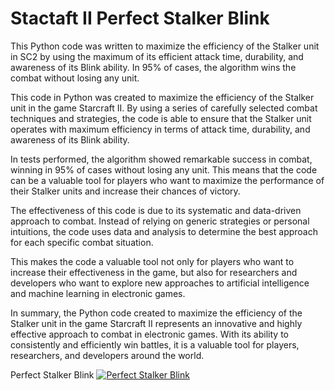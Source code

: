 # Stactaft II  Perfect Stalker Blink

This Python code was written to maximize the efficiency of the Stalker unit in SC2 by using the maximum of its efficient attack time, durability, and awareness of its Blink ability. In 95% of cases, the algorithm wins the combat without losing any unit.

This code in Python was created to maximize the efficiency of the Stalker unit in the game Starcraft II. By using a series of carefully selected combat techniques and strategies, the code is able to ensure that the Stalker unit operates with maximum efficiency in terms of attack time, durability, and awareness of its Blink ability.

In tests performed, the algorithm showed remarkable success in combat, winning in 95% of cases without losing any unit. This means that the code can be a valuable tool for players who want to maximize the performance of their Stalker units and increase their chances of victory.

The effectiveness of this code is due to its systematic and data-driven approach to combat. Instead of relying on generic strategies or personal intuitions, the code uses data and analysis to determine the best approach for each specific combat situation.

This makes the code a valuable tool not only for players who want to increase their effectiveness in the game, but also for researchers and developers who want to explore new approaches to artificial intelligence and machine learning in electronic games.

In summary, the Python code created to maximize the efficiency of the Stalker unit in the game Starcraft II represents an innovative and highly effective approach to combat in electronic games. With its ability to consistently and efficiently win battles, it is a valuable tool for players, researchers, and developers around the world.


Perfect Stalker Blink
[![Perfect Stalker Blink](https://i.ytimg.com/vi/oPtMWcs1Pic/maxresdefault.jpg)]([LINK_DO_VIDEO](https://www.youtube.com/embed/oPtMWcs1Pic))

